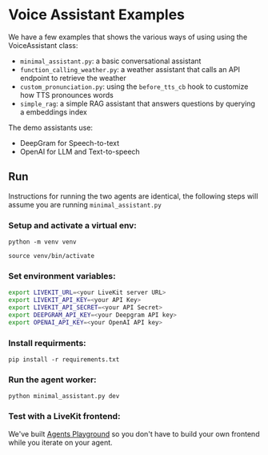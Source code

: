 # Voice Assistant Examples

We have a few examples that shows the various ways of using using the VoiceAssistant class:

- `minimal_assistant.py`: a basic conversational assistant
- `function_calling_weather.py`: a weather assistant that calls an API endpoint to retrieve the weather
- `custom_pronunciation.py`: using the `before_tts_cb` hook to customize how TTS pronounces words
- `simple_rag`: a simple RAG assistant that answers questions by querying a embeddings index

The demo assistants use:

- DeepGram for Speech-to-text
- OpenAI for LLM and Text-to-speech

## Run

Instructions for running the two agents are identical, the following steps will assume you are running `minimal_assistant.py`

### Setup and activate a virtual env:

`python -m venv venv`

`source venv/bin/activate`

### Set environment variables:

```bash
export LIVEKIT_URL=<your LiveKit server URL>
export LIVEKIT_API_KEY=<your API Key>
export LIVEKIT_API_SECRET=<your API Secret>
export DEEPGRAM_API_KEY=<your Deepgram API key>
export OPENAI_API_KEY=<your OpenAI API key>
```

### Install requirments:

`pip install -r requirements.txt`

### Run the agent worker:

`python minimal_assistant.py dev`

### Test with a LiveKit frontend:

We've built [Agents Playground](https://agents-playground.livekit.io) so you don't have to build your own frontend while you iterate on your agent.
